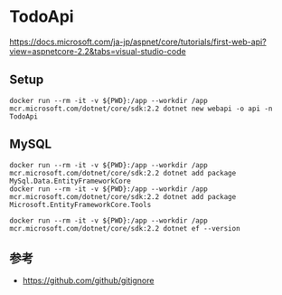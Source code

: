 # TodoApi

https://docs.microsoft.com/ja-jp/aspnet/core/tutorials/first-web-api?view=aspnetcore-2.2&tabs=visual-studio-code

## Setup

```
docker run --rm -it -v ${PWD}:/app --workdir /app mcr.microsoft.com/dotnet/core/sdk:2.2 dotnet new webapi -o api -n TodoApi
```

## MySQL

```
docker run --rm -it -v ${PWD}:/app --workdir /app mcr.microsoft.com/dotnet/core/sdk:2.2 dotnet add package MySql.Data.EntityFrameworkCore
docker run --rm -it -v ${PWD}:/app --workdir /app mcr.microsoft.com/dotnet/core/sdk:2.2 dotnet add package Microsoft.EntityFrameworkCore.Tools
```

```
docker run --rm -it -v ${PWD}:/app --workdir /app mcr.microsoft.com/dotnet/core/sdk:2.2 dotnet ef --version
```

## 参考

- https://github.com/github/gitignore
